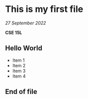 # This is my first file
*27 September 2022*

**CSE 15L**

## Hello World

* Item 1
* Item 2
* Item 3
* Item 4

## End of file
